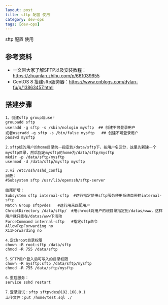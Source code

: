 ```yaml
---
layout: post
title: sftp 配置 使用
category: dev-ops
tags: [dev-ops]
---
```


sftp 配置 使用

## 参考资料
- 一文带大家了解SFTP以及安装教程：https://zhuanlan.zhihu.com/p/661039655
- CentOS 8 搭建sftp服务器：https://www.cnblogs.com/dylan-fu/p/13863457.html

## 搭建步骤
``` 
1、创建sftp group及user
groupadd sftp
useradd -g sftp -s /sbin/nologin mysftp  ## 创建不可登录用户
或者useradd -g sftp -s /bin/false mysftp   ## 创建不可登录用户
passwd mysftp 

2.sftp组的用户的home目录统一指定到/data/sftp下，按用户名区分，这里先新建一个mysftp目录，然后指定mysftp的home为/data/sftp/mysftp
mkdir -p /data/sftp/mysftp
usermod -d /data/sftp/mysftp mysftp

3.vi /etc/ssh/sshd_config
屏蔽：
#Subsystem sftp /usr/lib/openssh/sftp-server

结尾新增：
Subsystem sftp internal-sftp  #这行指定使用sftp服务使用系统自带的internal-sftp
Match Group sftpvdes   #这行用来匹配用户
ChrootDirectory /data/sftp/  #用chroot将用户的根目录指定到/datas/www，这样用户就只能在/datas/www下活动
ForceCommand internal-sftp   #指定sftp命令
AllowTcpForwarding no
X11Forwarding no

4.定Chroot目录权限
chown -R root:sftp /data/sftp
chmod -R 755 /data/sftp

5.SFTP用户登入后可写入的目录权限
chown -R mysftp:sftp /data/sftp/mysftp
chmod -R 755 /data/sftp/mysftp

6.重启服务：
service sshd restart

7.登录测试：sftp sftpvdes@192.168.0.1
上传文件：put /home/test.sql ./
```